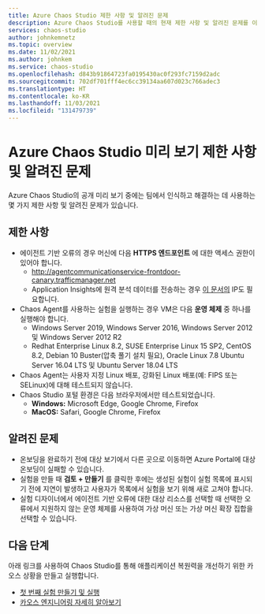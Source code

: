 ```yaml
---
title: Azure Chaos Studio 제한 사항 및 알려진 문제
description: Azure Chaos Studio를 사용할 때의 현재 제한 사항 및 알려진 문제를 이해합니다.
services: chaos-studio
author: johnkemnetz
ms.topic: overview
ms.date: 11/02/2021
ms.author: johnkem
ms.service: chaos-studio
ms.openlocfilehash: d843b91864723fa0195430ac0f293fc7159d2adc
ms.sourcegitcommit: 702df701fff4ec6cc39134aa607d023c766adec3
ms.translationtype: HT
ms.contentlocale: ko-KR
ms.lasthandoff: 11/03/2021
ms.locfileid: "131479739"
---
```

# <a name="azure-chaos-studio-preview-limitations-and-known-issues"></a>Azure Chaos Studio 미리 보기 제한 사항 및 알려진 문제

Azure Chaos Studio의 공개 미리 보기 중에는 팀에서 인식하고 해결하는 데 사용하는 몇 가지 제한 사항 및 알려진 문제가 있습니다.

## <a name="limitations"></a>제한 사항 

* 에이전트 기반 오류의 경우 머신에 다음 **HTTPS 엔드포인트** 에 대한 액세스 권한이 있어야 합니다.
    * http://agentcommunicationservice-frontdoor-canary.trafficmanager.net 
    * Application Insights에 원격 분석 데이터를 전송하는 경우 [이 문서의](../azure-monitor/app/ip-addresses.md) IP도 필요합니다.
* Chaos Agent를 사용하는 실험을 실행하는 경우 VM은 다음 **운영 체제** 중 하나를 실행해야 합니다.
    * Windows Server 2019, Windows Server 2016, Windows Server 2012 및 Windows Server 2012 R2
    * Redhat Enterprise Linux 8.2, SUSE Enterprise Linux 15 SP2, CentOS 8.2, Debian 10 Buster(압축 풀기 설치 필요), Oracle Linux 7.8 Ubuntu Server 16.04 LTS 및 Ubuntu Server 18.04 LTS
* Chaos Agent는 사용자 지정 Linux 배포, 강화된 Linux 배포(예: FIPS 또는 SELinux)에 대해 테스트되지 않습니다.
* Chaos Studio 포털 환경은 다음 브라우저에서만 테스트되었습니다.
    * **Windows:** Microsoft Edge, Google Chrome, Firefox
    * **MacOS:** Safari, Google Chrome, Firefox

## <a name="known-issues"></a>알려진 문제
* 온보딩을 완료하기 전에 대상 보기에서 다른 곳으로 이동하면 Azure Portal에 대상 온보딩이 실패할 수 있습니다.
* 실험을 만들 때 **검토 + 만들기** 를 클릭한 후에는 생성된 실험이 실험 목록에 표시되기 전에 지연이 발생하고 사용자가 목록에서 실험을 보기 위해 새로 고쳐야 합니다.
* 실험 디자이너에서 에이전트 기반 오류에 대한 대상 리소스를 선택할 때 선택한 오류에서 지원하지 않는 운영 체제를 사용하여 가상 머신 또는 가상 머신 확장 집합을 선택할 수 있습니다.


## <a name="next-steps"></a>다음 단계
아래 링크를 사용하여 Chaos Studio를 통해 애플리케이션 복원력을 개선하기 위한 카오스 상황을 만들고 실행합니다.
- [첫 번째 실험 만들기 및 실행](chaos-studio-tutorial-service-direct.md)
- [카오스 엔지니어링 자세히 알아보기](chaos-studio-chaos-engineering-overview.md)
